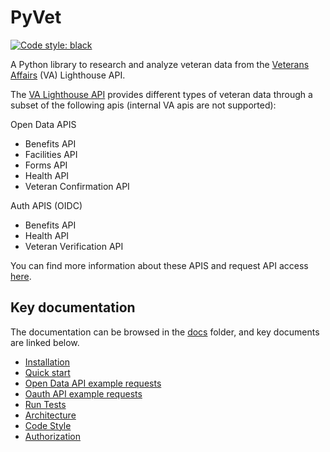 # PyVet

[![Code style: black](https://img.shields.io/badge/code%20style-black-000000.svg)](https://github.com/psf/black)

A Python library to research and analyze veteran data from the [Veterans Affairs](https://github.com/department-of-veterans-affairs) (VA) Lighthouse API.

The [VA Lighthouse API](https://developer.va.gov) provides different types of veteran data through a subset of the following
apis (internal VA apis are not supported):

Open Data APIS

- Benefits API
- Facilities API
- Forms API
- Health API
- Veteran Confirmation API

Auth APIS (OIDC)

- Benefits API
- Health API
- Veteran Verification API

You can find more information about these APIS and request API access [here](https://developer.va.gov/onboarding/request-sandbox-access).

## Key documentation

The documentation can be browsed in the [docs](docs) folder, and key documents are linked below.

- [Installation](docs/how-to/installation.md)
- [Quick start](docs/tutorials/quick_start.md)
- [Open Data API example requests](docs/tutorials/open_data_apis.md)
- [Oauth API example requests](docs/tutorials/oauth2_apis.md)
- [Run Tests](docs/how-to/run_tests.md)
- [Architecture](docs/reference/architecture.md)
- [Code Style](docs/reference/style.md)
- [Authorization](docs/explanation/authorization.md)
